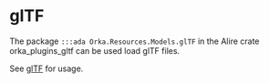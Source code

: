 # glTF

The package `:::ada Orka.Resources.Models.glTF` in the Alire crate
orka\_plugins\_gltf can be used load glTF files.

See [glTF](/resources/loaders/#gltf) for usage.
